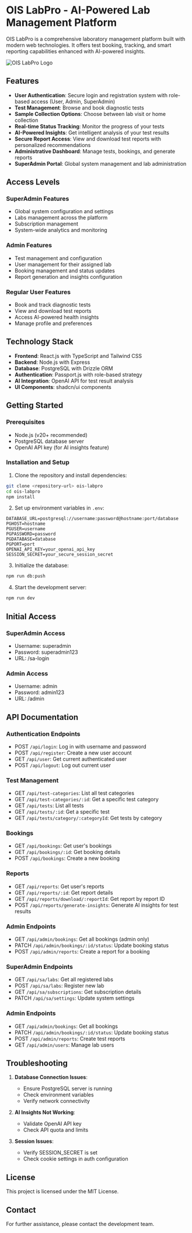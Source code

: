 # OIS LabPro - AI-Powered Lab Management Platform

OIS LabPro is a comprehensive laboratory management platform built with modern web technologies. It offers test booking, tracking, and smart reporting capabilities enhanced with AI-powered insights.

![OIS LabPro Logo](generated-icon.png)

## Features

- **User Authentication**: Secure login and registration system with role-based access (User, Admin, SuperAdmin)
- **Test Management**: Browse and book diagnostic tests
- **Sample Collection Options**: Choose between lab visit or home collection
- **Real-time Status Tracking**: Monitor the progress of your tests
- **AI-Powered Insights**: Get intelligent analysis of your test results
- **Secure Report Access**: View and download test reports with personalized recommendations
- **Administrative Dashboard**: Manage tests, bookings, and generate reports
- **SuperAdmin Portal**: Global system management and lab administration

## Access Levels

### SuperAdmin Features
- Global system configuration and settings
- Labs management across the platform
- Subscription management
- System-wide analytics and monitoring

### Admin Features
- Test management and configuration
- User management for their assigned lab
- Booking management and status updates
- Report generation and insights configuration

### Regular User Features
- Book and track diagnostic tests
- View and download test reports
- Access AI-powered health insights
- Manage profile and preferences

## Technology Stack

- **Frontend**: React.js with TypeScript and Tailwind CSS
- **Backend**: Node.js with Express
- **Database**: PostgreSQL with Drizzle ORM
- **Authentication**: Passport.js with role-based strategy
- **AI Integration**: OpenAI API for test result analysis
- **UI Components**: shadcn/ui components

## Getting Started

### Prerequisites

- Node.js (v20+ recommended)
- PostgreSQL database server
- OpenAI API key (for AI insights feature)

### Installation and Setup
1. Clone the repository and install dependencies:
```bash
git clone <repository-url> ois-labpro
cd ois-labpro
npm install
```

2. Set up environment variables in `.env`:
```
DATABASE_URL=postgresql://username:password@hostname:port/database
PGHOST=hostname
PGUSER=username
PGPASSWORD=password
PGDATABASE=database
PGPORT=port
OPENAI_API_KEY=your_openai_api_key
SESSION_SECRET=your_secure_session_secret
```

3. Initialize the database:
```bash
npm run db:push
```

4. Start the development server:
```bash
npm run dev
```

## Initial Access

### SuperAdmin Access
- Username: superadmin
- Password: superadmin123
- URL: /sa-login

### Admin Access
- Username: admin
- Password: admin123
- URL: /admin

## API Documentation
### Authentication Endpoints
- POST `/api/login`: Log in with username and password
- POST `/api/register`: Create a new user account
- GET `/api/user`: Get current authenticated user
- POST `/api/logout`: Log out current user

### Test Management
- GET `/api/test-categories`: List all test categories
- GET `/api/test-categories/:id`: Get a specific test category
- GET `/api/tests`: List all tests
- GET `/api/tests/:id`: Get a specific test
- GET `/api/tests/category/:categoryId`: Get tests by category

### Bookings
- GET `/api/bookings`: Get user's bookings
- GET `/api/bookings/:id`: Get booking details
- POST `/api/bookings`: Create a new booking

### Reports
- GET `/api/reports`: Get user's reports
- GET `/api/reports/:id`: Get report details
- GET `/api/reports/download/:reportId`: Get report by report ID
- POST `/api/reports/generate-insights`: Generate AI insights for test results

### Admin Endpoints
- GET `/api/admin/bookings`: Get all bookings (admin only)
- PATCH `/api/admin/bookings/:id/status`: Update booking status
- POST `/api/admin/reports`: Create a report for a booking

### SuperAdmin Endpoints
- GET `/api/sa/labs`: Get all registered labs
- POST `/api/sa/labs`: Register new lab
- GET `/api/sa/subscriptions`: Get subscription details
- PATCH `/api/sa/settings`: Update system settings

### Admin Endpoints
- GET `/api/admin/bookings`: Get all bookings
- PATCH `/api/admin/bookings/:id/status`: Update booking status
- POST `/api/admin/reports`: Create test reports
- GET `/api/admin/users`: Manage lab users


## Troubleshooting
1. **Database Connection Issues**: 
   - Ensure PostgreSQL server is running
   - Check environment variables
   - Verify network connectivity

2. **AI Insights Not Working**:
   - Validate OpenAI API key
   - Check API quota and limits

3. **Session Issues**:
   - Verify SESSION_SECRET is set
   - Check cookie settings in auth configuration

## License

This project is licensed under the MIT License.

## Contact

For further assistance, please contact the development team.